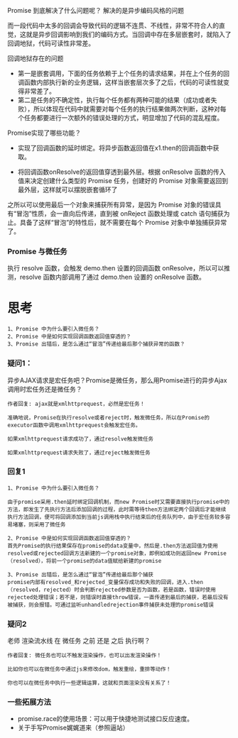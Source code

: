 Promise 到底解决了什么问题呢？ 解决的是异步编码风格的问题

而一段代码中太多的回调会导致代码的逻辑不连贯、不线性，非常不符合人的直觉，这就是异步回调影响到我们的编码方式。当回调中存在多层嵌套时，就陷入了回调地狱，代码可读性非常差。

回调地狱存在的问题
- 第一是嵌套调用，下面的任务依赖于上个任务的请求结果，并在上个任务的回调函数内部执行新的业务逻辑，这样当嵌套层次多了之后，代码的可读性就变得非常差了。
- 第二是任务的不确定性，执行每个任务都有两种可能的结果（成功或者失败），所以体现在代码中就需要对每个任务的执行结果做两次判断，这种对每个任务都要进行一次额外的错误处理的方式，明显增加了代码的混乱程度。


Promise实现了哪些功能？
- 实现了回调函数的延时绑定。将异步函数返回值在x1.then的回调函数中获取。

- 将回调函数onResolve的返回值穿透到最外层。根据 onResolve 函数的传入值来决定创建什么类型的 Promise 任务，创建好的 Promise 对象需要返回到最外层，这样就可以摆脱嵌套循环了

之所以可以使用最后一个对象来捕获所有异常，是因为 Promise 对象的错误具有“冒泡”性质，会一直向后传递，直到被 onReject 函数处理或 catch 语句捕获为止。具备了这样“冒泡”的特性后，就不需要在每个 Promise 对象中单独捕获异常了。


### Promise 与微任务
执行 resolve 函数，会触发 demo.then 设置的回调函数 onResolve，所以可以推测，resolve 函数内部调用了通过 demo.then 设置的 onResolve 函数。





# 思考
```
1、Promise 中为什么要引入微任务？
2、Promise 中是如何实现回调函数返回值穿透的？
3、Promise 出错后，是怎么通过“冒泡”传递给最后那个捕获异常的函数？
```


### 疑问1：
异步AJAX请求是宏任务吧？Promise是微任务，那么用Promise进行的异步Ajax调用时宏任务还是微任务？
```
作者回复: ajax就是xmlhttprequest，必然是宏任务！

准确地说，Promise在执行resolve或者reject时，触发微任务，所以在Promise的executor函数中调用xmlhttprequest会触发宏任务。

如果xmlhttprequest请求成功了，通过resolve触发微任务

如果xmlhttprequest请求失败了，通过reject触发微任务
```

### 回复1
```
1、Promise 中为什么要引入微任务？

由于promise采用.then延时绑定回调机制，而new Promise时又需要直接执行promise中的方法，即发生了先执行方法后添加回调的过程，此时需等待then方法绑定两个回调后才能继续执行方法回调，便可将回调添加到当前js调用栈中执行结束后的任务队列中，由于宏任务较多容易堵塞，则采用了微任务

2、Promise 中是如何实现回调函数返回值穿透的？
首先Promise的执行结果保存在promise的data变量中，然后是.then方法返回值为使用resolved或rejected回调方法新建的一个promise对象，即例如成功则返回new Promise（resolved），将前一个promise的data值赋给新建的promise

3、Promise 出错后，是怎么通过“冒泡”传递给最后那个捕获
promise内部有resolved_和rejected_变量保存成功和失败的回调，进入.then（resolved，rejected）时会判断rejected参数是否为函数，若是函数，错误时使用rejected处理错误；若不是，则错误时直接throw错误，一直传递到最后的捕获，若最后没有被捕获，则会报错。可通过监听unhandledrejection事件捕获未处理的promise错误
```

### 疑问2
老师 渲染流水线 在 微任务 之前 还是 之后 执行啊？
```
作者回复: 微任务也可以不触发渲染操作，也可以出发渲染操作！

比如你也可以在微任务中通过js来修改dom，触发重绘，重排等动作！

你也可以在微任务中执行一些逻辑运算，这就和页面渲染没有关系了！
```




### 一些拓展方法
- promise.race的使用场景：可以用于快捷地测试接口反应速度。
- 关于手写Promise娓娓道来（参照逼站）

